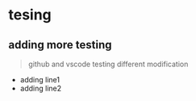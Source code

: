# tesing
## adding more testing
> github and vscode
> testing different modification

* adding line1 
* adding line2

